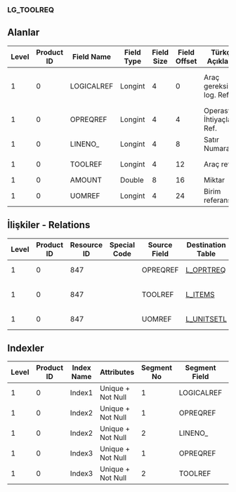 ### LG_TOOLREQ

## Alanlar

**Level**|**Product ID**|**Field Name**|**Field Type**|**Field Size**|**Field Offset**|**Türkçe Açıklama**|**Expression**
-----|-----|-----|-----|-----|-----|-----|-----
1|0|LOGICALREF|Longint|4|0|Araç gereksinimi log. Ref.|Tool Requirement Logical Reference
1|0|OPREQREF|Longint|4|4|Operasyon İhtiyaçları Ref.|Operation Requirement Reference
1|0|LINENO_|Longint|4|8|Satır Numarası|Line Number
1|0|TOOLREF|Longint|4|12|Araç ref.|Tool Reference
1|0|AMOUNT|Double|8|16|Miktar|Quantity
1|0|UOMREF|Longint|4|24|Birim referansı|Unit Reference

## İlişkiler - Relations

**Level**|**Product ID**|**Resource ID**|**Special Code**|**Source Field**|**Destination Table**|**Destination Field**|**Relation Type**|**Extra Condition**
-----|-----|-----|-----|-----|-----|-----|-----|-----
1|0|847||OPREQREF|[L_OPRTREQ](../LG_OPRTREQ "L_OPRTREQ")|LOGICALREF|one-to-one|
1|0|847||TOOLREF|[L_ITEMS](../LG_ITEMS "L_ITEMS")|LOGICALREF|one-to-many|
1|0|847||UOMREF|[L_UNITSETL](../LG_UNITSETL "L_UNITSETL")|LOGICALREF|one-to-one|

## Indexler

**Level**|**Product ID**|**Index Name**|**Attributes**|**Segment No**|**Segment Field**|**Sense**
-----|-----|-----|-----|-----|-----|-----
1|0|Index1|Unique + Not Null|1|LOGICALREF|Ascending
1|0|Index2|Unique + Not Null|1|OPREQREF|Ascending
1|0|Index2|Unique + Not Null|2|LINENO_|Ascending
1|0|Index3|Unique + Not Null|1|OPREQREF|Ascending
1|0|Index3|Unique + Not Null|2|TOOLREF|Ascending
